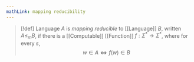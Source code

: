 ```yaml
---
mathLink: mapping reducibility
---
```

>[!def]
Language $A$ is *mapping reducible* to [[Language]] $B$, written $A≤_{m}B$, if there is a [[Computable]] [[Function]] $f:\Sigma^{*}\rightarrow \Sigma^*$, where for every $s$, $$w\in A\iff f(w)\in B$$

